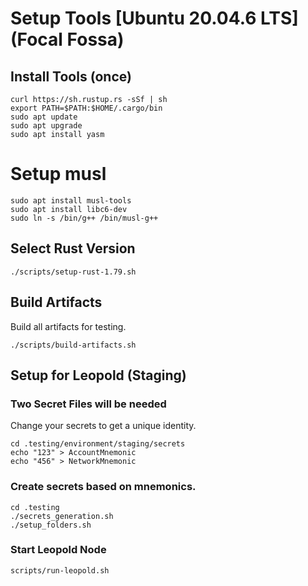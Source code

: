# Setup Tools [Ubuntu 20.04.6 LTS] (Focal Fossa)

## Install Tools (once)

```shell
curl https://sh.rustup.rs -sSf | sh
export PATH=$PATH:$HOME/.cargo/bin
sudo apt update
sudo apt upgrade
sudo apt install yasm
````

# Setup musl
```shell
sudo apt install musl-tools
sudo apt install libc6-dev
sudo ln -s /bin/g++ /bin/musl-g++
```

## Select Rust Version

```shell
./scripts/setup-rust-1.79.sh
```

## Build Artifacts 

Build all artifacts for testing.

```shell
./scripts/build-artifacts.sh
```

## Setup for Leopold (Staging)

### Two Secret Files will be needed

Change your secrets to get a unique identity.

```shell
cd .testing/environment/staging/secrets
echo "123" > AccountMnemonic
echo "456" > NetworkMnemonic
```

### Create secrets based on mnemonics. 

```shell
cd .testing
./secrets_generation.sh
./setup_folders.sh
```

### Start Leopold Node 

```shell
scripts/run-leopold.sh
```